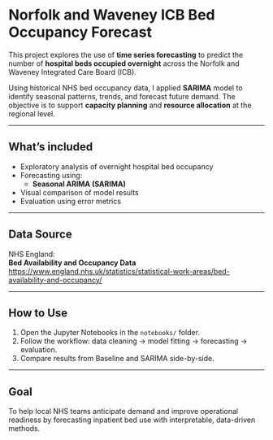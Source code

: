 # Norfolk and Waveney ICB Bed Occupancy Forecast

This project explores the use of **time series forecasting** to predict the number of **hospital beds occupied overnight** across the Norfolk and Waveney Integrated Care Board (ICB). 

Using historical NHS bed occupancy data, I applied **SARIMA** model to identify seasonal patterns, trends, and forecast future demand. The objective is to support **capacity planning** and **resource allocation** at the regional level.

---

## What’s included

- Exploratory analysis of overnight hospital bed occupancy
- Forecasting using:
  - **Seasonal ARIMA (SARIMA)**
- Visual comparison of model results
- Evaluation using error metrics 

---

## Data Source

NHS England:  
**Bed Availability and Occupancy Data**  
https://www.england.nhs.uk/statistics/statistical-work-areas/bed-availability-and-occupancy/

---

## How to Use

1. Open the Jupyter Notebooks in the `notebooks/` folder.
2. Follow the workflow: data cleaning → model fitting → forecasting → evaluation.
3. Compare results from Baseline and SARIMA side-by-side.

---

## Goal

To help local NHS teams anticipate demand and improve operational readiness by forecasting inpatient bed use with interpretable, data-driven methods.



